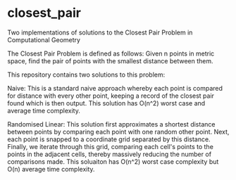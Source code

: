 # closest_pair
Two implementations of solutions to the Closest Pair Problem in Computational Geometry

The Closest Pair Problem is defined as follows: Given n points in metric space, find the pair of points with the smallest distance between them.

This repository contains two solutions to this problem:

Naive: This is a standard naive approach whereby each point is compared for distance with every other point, keeping a record of the closest pair found which is then output. This solution has O(n^2) worst case and average time complexity.

Randomised Linear: This solution first approximates a shortest distance between points by comparing each point with one random other point. Next, each point is snapped to a coordinate grid separated by this distance. Finally, we iterate through this grid, comparing each cell's points to the points in the adjacent cells, thereby massively reducing the number of comparisons made. This soluaiton has O(n^2) worst case complexity but O(n) average time complexity.
